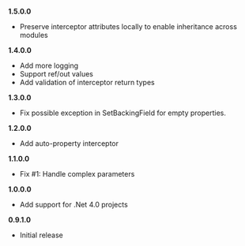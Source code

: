 **1.5.0.0**
- Preserve interceptor attributes locally to enable inheritance across modules

**1.4.0.0**
- Add more logging
- Support ref/out values
- Add validation of interceptor return types

**1.3.0.0**
- Fix possible exception in SetBackingField for empty properties.

**1.2.0.0**
- Add auto-property interceptor

**1.1.0.0**
- Fix #1: Handle complex parameters

**1.0.0.0**
- Add support for .Net 4.0 projects

**0.9.1.0**
- Initial release
